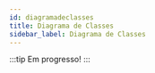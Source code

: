 ```yaml
---
id: diagramadeclasses
title: Diagrama de Classes
sidebar_label: Diagrama de Classes
---
```


:::tip Em progresso!
:::